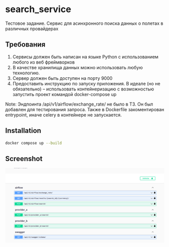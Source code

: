 # search_service
Тестовое задание. Сервис для асинхронного поиска данных о полетах в различных провайдерах

## Требования
1. Сервисы должен быть написан на языке Python с использованием любого из веб фреймворков 
2. В качестве хранилища данных можно использовать любую технологию.
3. Сервер должен быть доступен на порту 9000 
4. Предоставить инструкцию по запуску приложения. В идеале (но не обязательно) – использовать контейнеризацию с возможностью запустить проект командой docker-compose up

Note: Эндпоинта /api/v1/airflow/exchange_rate/ не было в ТЗ. Он был добавлен для тестирования запроса. Также в Dockerfile закоментирован entrypoint, иначе celery в контейнере не запускается.

## Installation

```bash
docker compose up --build
```

## Screenshot
![alt text](https://github.com/RamazanPython/search_service/blob/master/screenshot.png)
